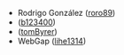 * Rodrigo González ([roro89](https://github.com/roro89))
* ([b123400](https://github.com/b123400))
* ([tomByrer](https://github.com/tomByrer))
* WebGap ([lihe1314](https://github.com/lihe1314))
